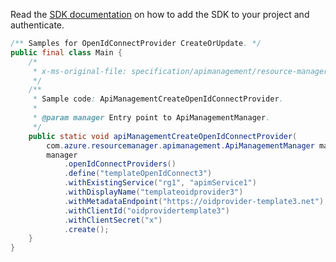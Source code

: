 Read the [SDK documentation](https://github.com/Azure/azure-sdk-for-java/blob/azure-resourcemanager-apimanagement_1.0.0-beta.3/sdk/apimanagement/azure-resourcemanager-apimanagement/README.md) on how to add the SDK to your project and authenticate.

```java
/** Samples for OpenIdConnectProvider CreateOrUpdate. */
public final class Main {
    /*
     * x-ms-original-file: specification/apimanagement/resource-manager/Microsoft.ApiManagement/stable/2021-08-01/examples/ApiManagementCreateOpenIdConnectProvider.json
     */
    /**
     * Sample code: ApiManagementCreateOpenIdConnectProvider.
     *
     * @param manager Entry point to ApiManagementManager.
     */
    public static void apiManagementCreateOpenIdConnectProvider(
        com.azure.resourcemanager.apimanagement.ApiManagementManager manager) {
        manager
            .openIdConnectProviders()
            .define("templateOpenIdConnect3")
            .withExistingService("rg1", "apimService1")
            .withDisplayName("templateoidprovider3")
            .withMetadataEndpoint("https://oidprovider-template3.net")
            .withClientId("oidprovidertemplate3")
            .withClientSecret("x")
            .create();
    }
}
```

